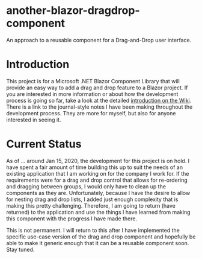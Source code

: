 # another-blazor-dragdrop-component
An approach to a reusable component for a Drag-and-Drop user interface.

# Introduction
This project is for a Microsoft .NET Blazor Component Library that will provide an easy way to add a drag and drop feature to a Blazor project.  If you are interested in more information or about how the development process is going so far, take a look at the detailed [introduction on the Wiki](https://github.com/one1lion/another-blazor-dragdrop-component/wiki).  There is a link to the journal-style notes I have been making throughout the development process.  They are more for myself, but also for anyone interested in seeing it.

# Current Status
As of ... around Jan 15, 2020, the development for this project is on hold.  I have spent a fair amount of time building this up to suit the needs of an existing application that I am working on for the company I work for.  If the requirements were for a drag and drop control that allows for re-ordering and dragging between groups, I would only have to clean up the components as they are.  Unfortunately, because I have the desire to allow for nesting drag and drop lists, I added just enough complexity that is making this pretty challenging.  Therefore, I am going to return (have returned) to the application and use the things I have learned from making this component with the progress I have made there.  

This is not permanent.  I will return to this after I have implemented the specific use-case version of the drag and drop component and hopefully be able to make it generic enough that it can be a reusable component soon.  Stay tuned.

